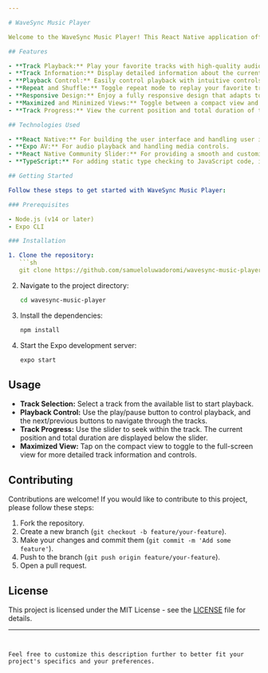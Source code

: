 ```yaml
---

# WaveSync Music Player

Welcome to the WaveSync Music Player! This React Native application offers a seamless and immersive music listening experience, designed to provide you with a feature-rich and user-friendly interface.

## Features

- **Track Playback:** Play your favorite tracks with high-quality audio playback. Control the playback with play, pause, next, and previous buttons.
- **Track Information:** Display detailed information about the currently playing track, including the track name, artist, and album artwork.
- **Playback Control:** Easily control playback with intuitive controls, including a slider to navigate within the track.
- **Repeat and Shuffle:** Toggle repeat mode to replay your favorite tracks or shuffle to discover new ones.
- **Responsive Design:** Enjoy a fully responsive design that adapts to various screen sizes and orientations.
- **Maximized and Minimized Views:** Toggle between a compact view and a full-screen view for a more immersive experience.
- **Track Progress:** View the current position and total duration of the track with formatted time.

## Technologies Used

- **React Native:** For building the user interface and handling user interactions.
- **Expo AV:** For audio playback and handling media controls.
- **React Native Community Slider:** For providing a smooth and customizable slider component.
- **TypeScript:** For adding static type checking to JavaScript code, improving code quality and maintainability.

## Getting Started

Follow these steps to get started with WaveSync Music Player:

### Prerequisites

- Node.js (v14 or later)
- Expo CLI

### Installation

1. Clone the repository:
   ```sh
   git clone https://github.com/samueloluwadoromi/wavesync-music-player.git
   ```
2. Navigate to the project directory:
   ```sh
   cd wavesync-music-player
   ```
3. Install the dependencies:
   ```sh
   npm install
   ```
4. Start the Expo development server:
   ```sh
   expo start
   ```

## Usage

- **Track Selection:** Select a track from the available list to start playback.
- **Playback Control:** Use the play/pause button to control playback, and the next/previous buttons to navigate through the tracks.
- **Track Progress:** Use the slider to seek within the track. The current position and total duration are displayed below the slider.
- **Maximized View:** Tap on the compact view to toggle to the full-screen view for more detailed track information and controls.

## Contributing

Contributions are welcome! If you would like to contribute to this project, please follow these steps:

1. Fork the repository.
2. Create a new branch (`git checkout -b feature/your-feature`).
3. Make your changes and commit them (`git commit -m 'Add some feature'`).
4. Push to the branch (`git push origin feature/your-feature`).
5. Open a pull request.

## License

This project is licensed under the MIT License - see the [LICENSE](LICENSE) file for details.

---
```


Feel free to customize this description further to better fit your project's specifics and your preferences.
